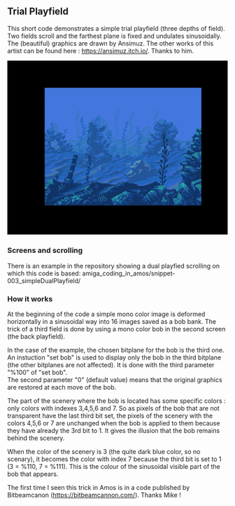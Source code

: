 ## Trial Playfield

This short code demonstrates a simple trial playfield (three depths of field). 
Two fields scroll and the farthest plane is fixed and undulates sinusoidally.
The (beautiful) graphics are drawn by Ansimuz. The other works of this artist can be found here : https://ansimuz.itch.io/.
Thanks to him.

![Submarine trial playfield](readImg/trialPlayfield.png)

### Screens and scrolling 

There is an example in the repository showing a dual playfied scrolling on which this code is based: amiga_coding_in_amos/snippet-003_simpleDualPlayfield/ 

### How it works

At the beginning of the code a simple mono color image is deformed horizontally in a sinusoidal way into 16 images saved as a bob bank.
The trick of a third field is done by using a mono color bob in the second screen (the back playfield). 

In the case of the example, the chosen bitplane for the bob is the third one.
An instuction "set bob" is used to display only the bob in the third bitplane (the other bitplanes are not affected). 
It is done with the third parameter "%100" of "set bob".  
The second parameter "0" (default value) means that the original graphics are restored at each move of the bob. 

The part of the scenery where the bob is located has some specific colors : only colors with indexes 3,4,5,6 and 7. 
So as pixels of the bob that are not transparent have the last third bit set, the pixels of the scenery with the colors 4,5,6 or 7 are unchanged when the bob
is applied to them because they have already the 3rd bit to 1. It gives the illusion that the bob remains behind the scenery. 

When the color of the scenery is 3 (the quite dark blue color, so no scenary), it becomes the color with index 7 because the third bit is set to 1 (3 = %110, 7 = %111). 
This is the colour of the sinusoidal visible part of the bob that appears.     

The first time I seen this trick in Amos is in a code published by Bitbeamcanon (https://bitbeamcannon.com/). Thanks Mike !
